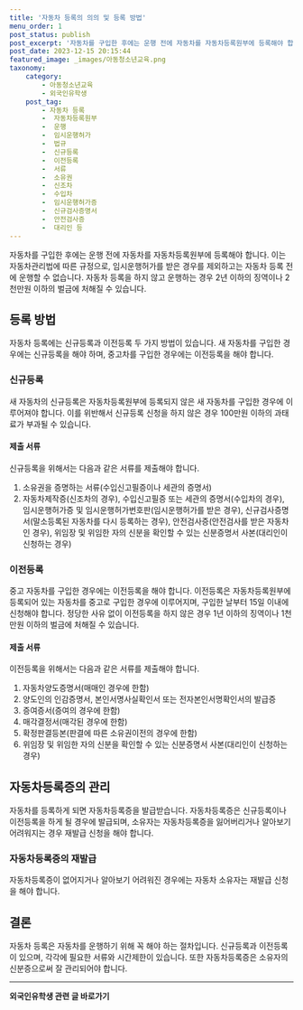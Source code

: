 ```yaml
---
title: '자동차 등록의 의의 및 등록 방법'
menu_order: 1
post_status: publish
post_excerpt: '자동차를 구입한 후에는 운행 전에 자동차를 자동차등록원부에 등록해야 합니다. 이는 자동차관리법에 따른 규정으로, 임시운행허가를 받은 경우를 제외하고는 자동차 등록 전에 운행할 수 없습니다. 자동차 등록을 하지 않고 운행하는 경우 2년 이하의 징역이나 2천만원 이하의 벌금에 처해질 수 있습니다.'
post_date: 2023-12-15 20:15:44
featured_image: _images/아동청소년교육.png
taxonomy:
    category:
        - 아동청소년교육
        - 외국인유학생
    post_tag:
        - 자동차 등록
        -  자동차등록원부
        -  운행
        -  임시운행허가
        -  법규
        -  신규등록
        -  이전등록
        -  서류
        -  소유권
        -  신조차
        -  수입차
        -  임시운행허가증
        -  신규검사증명서
        -  안전검사증
        -  대리인 등
---
```



자동차를 구입한 후에는 운행 전에 자동차를 자동차등록원부에 등록해야 합니다. 이는 자동차관리법에 따른 규정으로, 임시운행허가를 받은 경우를 제외하고는 자동차 등록 전에 운행할 수 없습니다. 자동차 등록을 하지 않고 운행하는 경우 2년 이하의 징역이나 2천만원 이하의 벌금에 처해질 수 있습니다.

## 등록 방법

자동차 등록에는 신규등록과 이전등록 두 가지 방법이 있습니다. 새 자동차를 구입한 경우에는 신규등록을 해야 하며, 중고차를 구입한 경우에는 이전등록을 해야 합니다.

### 신규등록

새 자동차의 신규등록은 자동차등록원부에 등록되지 않은 새 자동차를 구입한 경우에 이루어져야 합니다. 이를 위반해서 신규등록 신청을 하지 않은 경우 100만원 이하의 과태료가 부과될 수 있습니다.

#### 제출 서류

신규등록을 위해서는 다음과 같은 서류를 제출해야 합니다.

1. 소유권을 증명하는 서류(수입신고필증이나 세관의 증명서)
2. 자동차제작증(신조차의 경우), 수입신고필증 또는 세관의 증명서(수입차의 경우), 임시운행허가증 및 임시운행허가번호판(임시운행허가를 받은 경우), 신규검사증명서(말소등록된 자동차를 다시 등록하는 경우), 안전검사증(안전검사를 받은 자동차인 경우), 위임장 및 위임한 자의 신분을 확인할 수 있는 신분증명서 사본(대리인이 신청하는 경우)

### 이전등록

중고 자동차를 구입한 경우에는 이전등록을 해야 합니다. 이전등록은 자동차등록원부에 등록되어 있는 자동차를 중고로 구입한 경우에 이루어지며, 구입한 날부터 15일 이내에 신청해야 합니다. 정당한 사유 없이 이전등록을 하지 않은 경우 1년 이하의 징역이나 1천만원 이하의 벌금에 처해질 수 있습니다.

#### 제출 서류

이전등록을 위해서는 다음과 같은 서류를 제출해야 합니다.

1. 자동차양도증명서(매매인 경우에 한함)
2. 양도인의 인감증명서, 본인서명사실확인서 또는 전자본인서명확인서의 발급증
3. 증여증서(증여의 경우에 한함)
4. 매각결정서(매각된 경우에 한함)
5. 확정판결등본(판결에 따른 소유권이전의 경우에 한함)
6. 위임장 및 위임한 자의 신분을 확인할 수 있는 신분증명서 사본(대리인이 신청하는 경우)

## 자동차등록증의 관리

자동차를 등록하게 되면 자동차등록증을 발급받습니다. 자동차등록증은 신규등록이나 이전등록을 하게 될 경우에 발급되며, 소유자는 자동차등록증을 잃어버리거나 알아보기 어려워지는 경우 재발급 신청을 해야 합니다.

### 자동차등록증의 재발급

자동차등록증이 없어지거나 알아보기 어려워진 경우에는 자동차 소유자는 재발급 신청을 해야 합니다.

## 결론

자동차 등록은 자동차를 운행하기 위해 꼭 해야 하는 절차입니다. 신규등록과 이전등록이 있으며, 각각에 필요한 서류와 시간제한이 있습니다. 또한 자동차등록증은 소유자의 신분증으로써 잘 관리되어야 합니다.

<!-- wp:separator -->
<hr class="wp-block-separator has-alpha-channel-opacity"/>
<!-- /wp:separator -->

<!-- wp:group {"backgroundColor":"base","layout":{"type":"constrained"}} -->
<div class="wp-block-group has-base-background-color has-background"><!-- wp:paragraph {"align":"center","fontSize":"medium"} -->
<p class="has-text-align-center has-large-font-size"><strong>외국인유학생 관련 글 바로가기</strong></p>
<!-- /wp:paragraph -->


<!-- wp:latest-posts
{"categories":[{"id":34427,"count":19,"description":"","link":"https://uknowlaw.com/category/%ec%99%b8%ea%b5%ad%ec%9d%b8%ec%9c%a0%ed%95%99%ec%83%9d/","name":"외국인유학생","slug":"외국인유학생","taxonomy":"category","parent":0,"meta":[],"_links":{"self":[{"href":"https://uknowlaw.com/wp-json/wp/v2/categories/34427"}],"collection":[{"href":"https://uknowlaw.com/wp-json/wp/v2/categories"}],"about":[{"href":"https://uknowlaw.com/wp-json/wp/v2/taxonomies/category"}],"wp:post_type":[{"href":"https://uknowlaw.com/wp-json/wp/v2/posts?categories=34427"}],"curies":[{"name":"wp","href":"https://api.w.org/{rel}","templated":true}]}}],"postsToShow":100,"excerptLength":28,"postLayout":"grid","columns":2,"featuredImageAlign":"left","featuredImageSizeSlug":"large","fontSize":"small"} /--></div>
<!-- /wp:group -->